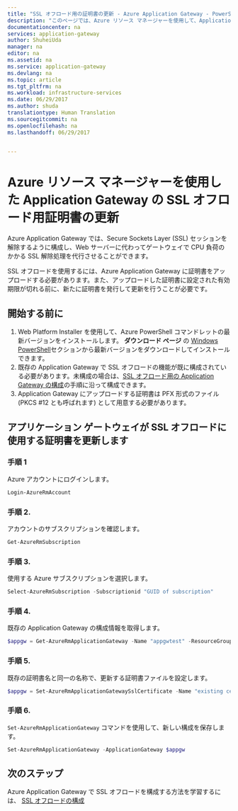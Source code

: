 ```yaml
---
title: "SSL オフロード用の証明書の更新 - Azure Application Gateway - PowerShell | Microsoft Docs"
description: "このページでは、Azure リソース マネージャーを使用して、Application Gateway の SSL オフロードで使用する証明書を更新する方法について説明します。"
documentationcenter: na
services: application-gateway
author: ShuheiUda
manager: na
editor: na
ms.assetid: na
ms.service: application-gateway
ms.devlang: na
ms.topic: article
ms.tgt_pltfrm: na
ms.workload: infrastructure-services
ms.date: 06/29/2017
ms.author: shuda
translationtype: Human Translation
ms.sourcegitcommit: na
ms.openlocfilehash: na
ms.lasthandoff: 06/29/2017


---
```

# <a name="configure-an-application-gateway-for-ssl-offload-by-using-azure-resource-manager"></a>Azure リソース マネージャーを使用した Application Gateway の SSL オフロード用証明書の更新

Azure Application Gateway では、Secure Sockets Layer (SSL) セッションを解除するように構成し、Web サーバーに代わってゲートウェイで CPU 負荷のかかる SSL 解除処理を代行させることができます。 

SSL オフロードを使用するには、Azure Application Gateway に証明書をアップロードする必要があります。また、アップロードした証明書に設定された有効期限が切れる前に、新たに証明書を発行して更新を行うことが必要です。

## <a name="before-you-begin"></a>開始する前に

1. Web Platform Installer を使用して、Azure PowerShell コマンドレットの最新バージョンをインストールします。 **ダウンロード ページ** の [Windows PowerShell](https://azure.microsoft.com/downloads/)セクションから最新バージョンをダウンロードしてインストールできます。
2. 既存の Application Gateway で SSL オフロードの機能が既に構成されている必要があります。未構成の場合は、[SSL オフロード用の Application Gateway の構成](application-gateway-ssl-arm.md)の手順に沿って構成できます。
3. Application Gateway にアップロードする証明書は PFX 形式のファイル (PKCS #12 とも呼ばれます) として用意する必要があります。

## <a name="update-ssl-certificate-for-application-gateway"></a>アプリケーション ゲートウェイが SSL オフロードに使用する証明書を更新します

### <a name="step-1"></a>手順 1

Azure アカウントにログインします。

```powershell
Login-AzureRmAccount
```

### <a name="step-2"></a>手順 2.

アカウントのサブスクリプションを確認します。

```powershell
Get-AzureRmSubscription
```

### <a name="step-3"></a>手順 3.

使用する Azure サブスクリプションを選択します。

```powershell
Select-AzureRmSubscription -Subscriptionid "GUID of subscription"
```

### <a name="step-4"></a>手順 4.

既存の Application Gateway の構成情報を取得します。

```powershell
$appgw = Get-AzureRmApplicationGateway -Name "appgwtest" -ResourceGroupName "appgw-rg"
```
### <a name="step-5"></a>手順 5.

既存の証明書名と同一の名称で、更新する証明書ファイルを設定します。

```powershell
$appgw = Set-AzureRmApplicationGatewaySslCertificate -Name "existing certificate name" -ApplicationGateway $appgw -CertificateFile "<full path for certificate file>" -Password "<password>"
```

### <a name="step-6"></a>手順 6.

`Set-AzureRmApplicationGateway` コマンドを使用して、新しい構成を保存します。

```powershell
Set-AzureRmApplicationGateway -ApplicationGateway $appgw
```


## <a name="next-steps"></a>次のステップ

Azure Application Gateway で SSL オフロードを構成する方法を学習するには、 [SSL オフロードの構成](application-gateway-ssl-portal.md)
